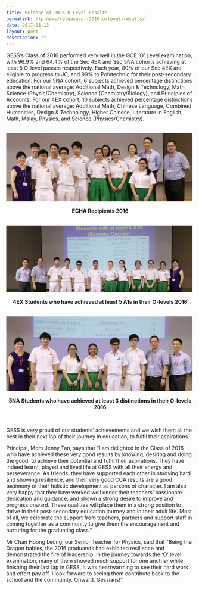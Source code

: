 ```yaml
---
title: Release of 2016 O Level Results
permalink: /lp-news/release-of-2016-o-level-results/
date: 2017-01-13
layout: post
description: ""
---
```

GESS’s Class of 2016 performed very well in the GCE ‘O’ Level examination, with 96.9% and 64.4% of the Sec 4EX and Sec 5NA cohorts achieving at least 5 O-level passes respectively. Each year, 80% of our Sec 4EX are eligible to progress to JC, and 99% to Polytechnic for their post-secondary education. For our 5NA cohort, 6 subjects achieved percentage distinctions above the national average: Additional Math, Design & Technology, Math, Science (Physic/Chemistry), Science (Chemistry/Biology), and Principles of Accounts. For our 4EX cohort, 10 subjects achieved percentage distinctions above the national average: Additional Math, Chinese Language, Combined Humanities, Design & Technology, Higher Chinese, Literature in English, Math, Malay, Physics, and Science (Physics/Chemistry).
<br>

<br>
<img src="/images/ECHA-Recipients-2016-2.jpg" 
         style="width:500px"
	/>
<br>
<p style="text-align: center"><strong>
	ECHA Recipients 2016</strong></p>
<br>
<img src="/images/4EX-Students-w-5A1-2.jpg" 
         style="width:500px"
	/>
<br>
<p style="text-align: center"><strong>
	4EX Students who have achieved at least 5 A1s in their O-levels 2016</strong></p>
<br>
<img src="/images/5NA-w-3-distinctions-2.jpg" 
         style="width:500px"
	/>
<br>
<p style="text-align: center"><strong>
5NA Students who have achieved at least 3 distinctions in their O-levels 2016</strong></p>
<br>

GESS is very proud of our students’ achievements and we wish them all the best in their next lap of their journey in education, to fulfil their aspirations.

Principal, Mdm Jenny Tan, says that “I am delighted in the Class of 2016 who have achieved these very good results by knowing, desiring and doing the good, to achieve their potential and fulfil their aspirations. They have indeed learnt, played and lived life at GESS with all their energy and perseverance. As friends, they have supported each other in studying hard and showing resilience, and their very good CCA results are a good testimony of their holistic development as persons of character. I am also very happy that they have worked well under their teachers’ passionate dedication and guidance, and shown a strong desire to improve and progress onward. These qualities will place them in a strong position to thrive in their post-secondary education journey and in their adult life. Most of all, we celebrate the support from teachers, partners and support staff in coming together as a community to give them the encouragement and nurturing for the graduating class.”

Mr Chan Hoong Leong, our Senior Teacher for Physics, said that “Being the Dragon babies, the 2016 graduands had exhibited resilience and demonstrated the fire of leadership. In the journey towards the ‘O’ level examination, many of them showed much support for one another while finishing their last lap in GESS. It was heartwarming to see their hard work and effort pay off. I look forward to seeing them contribute back to the school and the community. Onward, Gessians!”